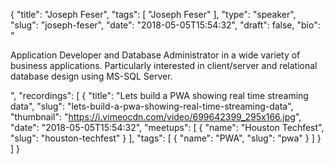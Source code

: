 {
  "title": "Joseph Feser",
  "tags": [
    "Joseph Feser"
  ],
  "type": "speaker",
  "slug": "joseph-feser",
  "date": "2018-05-05T15:54:32",
  "draft": false,
  "bio": "<p>Application Developer and Database Administrator in a wide variety of business applications. Particularly interested in client/server and relational database design using MS-SQL Server.</p>",
  "recordings": [
    {
      "title": "Lets build a PWA showing real time streaming data",
      "slug": "lets-build-a-pwa-showing-real-time-streaming-data",
      "thumbnail": "https://i.vimeocdn.com/video/699642399_295x166.jpg",
      "date": "2018-05-05T15:54:32",
      "meetups": [
        {
          "name": "Houston Techfest",
          "slug": "houston-techfest"
        }
      ],
      "tags": [
        {
          "name": "PWA",
          "slug": "pwa"
        }
      ]
    }
  ]
}